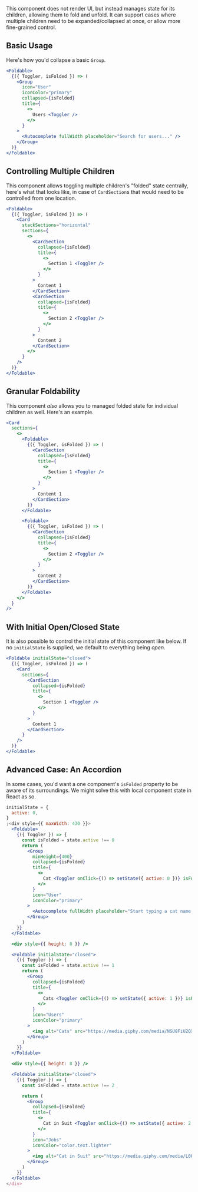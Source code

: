 This component does not render UI, but instead manages state for its children, allowing them to fold and unfold. It can support cases where multiple children need to be expanded/collapsed at once, or allow more fine-grained control.

## Basic Usage

Here's how you'd collapse a basic `Group`.

```jsx
<Foldable>
  {({ Toggler, isFolded }) => (
    <Group
      icon="User"
      iconColor="primary"
      collapsed={isFolded}
      title={
        <>
          Users <Toggler />
        </>
      }
    >
      <Autocomplete fullWidth placeholder="Search for users..." />
    </Group>
  )}
</Foldable>
```

## Controlling Multiple Children

This component allows toggling multiple children's "folded" state centrally, here's what that looks like, in case of `CardSection`s that would need to be controlled from one location.

```jsx
<Foldable>
  {({ Toggler, isFolded }) => (
    <Card
      stackSections="horizontal"
      sections={
        <>
          <CardSection
            collapsed={isFolded}
            title={
              <>
                Section 1 <Toggler />
              </>
            }
          >
            Content 1
          </CardSection>
          <CardSection
            collapsed={isFolded}
            title={
              <>
                Section 2 <Toggler />
              </>
            }
          >
            Content 2
          </CardSection>
        </>
      }
    />
  )}
</Foldable>
```

## Granular Foldability

This component _also_ allows you to managed folded state for individual children as well. Here's an example.

```jsx
<Card
  sections={
    <>
      <Foldable>
        {({ Toggler, isFolded }) => (
          <CardSection
            collapsed={isFolded}
            title={
              <>
                Section 1 <Toggler />
              </>
            }
          >
            Content 1
          </CardSection>
        )}
      </Foldable>

      <Foldable>
        {({ Toggler, isFolded }) => (
          <CardSection
            collapsed={isFolded}
            title={
              <>
                Section 2 <Toggler />
              </>
            }
          >
            Content 2
          </CardSection>
        )}
      </Foldable>
    </>
  }
/>
```

## With Initial Open/Closed State

It is also possible to control the initial state of this component like below. If no `initialState` is supplied, we default to everything being _open_.

```jsx
<Foldable initialState="closed">
  {({ Toggler, isFolded }) => (
    <Card
      sections={
        <CardSection
          collapsed={isFolded}
          title={
            <>
              Section 1 <Toggler />
            </>
          }
        >
          Content 1
        </CardSection>
      }
    />
  )}
</Foldable>
```

## Advanced Case: An Accordion

In some cases, you'd want a one component's `isFolded` property to be aware of its surroundings. We might solve this with local component state in React as so.

```jsx
initialState = {
  active: 0,
}
;<div style={{ maxWidth: 430 }}>
  <Foldable>
    {({ Toggler }) => {
      const isFolded = state.active !== 0
      return (
        <Group
          minHeight={400}
          collapsed={isFolded}
          title={
            <>
              Cat <Toggler onClick={() => setState({ active: 0 })} isFolded={isFolded} />
            </>
          }
          icon="User"
          iconColor="primary"
        >
          <Autocomplete fullWidth placeholder="Start typing a cat name..." />
        </Group>
      )
    }}
  </Foldable>

  <div style={{ height: 8 }} />

  <Foldable initialState="closed">
    {({ Toggler }) => {
      const isFolded = state.active !== 1
      return (
        <Group
          collapsed={isFolded}
          title={
            <>
              Cats <Toggler onClick={() => setState({ active: 1 })} isFolded={isFolded} />
            </>
          }
          icon="Users"
          iconColor="primary"
        >
          <img alt="Cats" src="https://media.giphy.com/media/NSU8FiU2QXYc0/giphy.gif" />
        </Group>
      )
    }}
  </Foldable>

  <div style={{ height: 8 }} />

  <Foldable initialState="closed">
    {({ Toggler }) => {
      const isFolded = state.active !== 2

      return (
        <Group
          collapsed={isFolded}
          title={
            <>
              Cat in Suit <Toggler onClick={() => setState({ active: 2 })} isFolded={isFolded} />
            </>
          }
          icon="Jobs"
          iconColor="color.text.lighter"
        >
          <img alt="Cat in Suit" src="https://media.giphy.com/media/L0HAj70HJ3A6A/giphy.gif" />
        </Group>
      )
    }}
  </Foldable>
</div>
```
